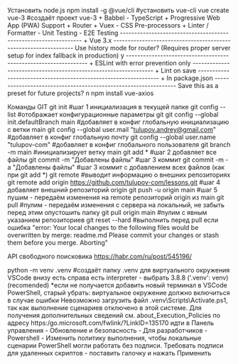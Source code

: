 Установить node.js
    npm install -g @vue/cli #установить vue-cli
    vue create vue-3   #создаёт проект vue-3
        + Babbel
        - TypeScript
        + Progressive Web App (PWA) Support
        + Router
        + Vuex
        - CSS Pre-processors
        + Linter / Formatter
        - Unit Testing
        - E2E Testing
        ----------------------------------------------------------------
        + Vue 3.x
        ----------------------------------------------------------------
        Use history mode for router? (Requires proper server setup for index fallback in production) y
        ----------------------------------------------------------------
        + ESLint with error prevention only
        ----------------------------------------------------------------
        + Lint on save
        ----------------------------------------------------------------
        + In package.json
        ----------------------------------------------------------------
        Save this as a preset for future projects? n
    npm install vue-axios

Команды GIT
    git init    #шаг 1 инициализация в текущей папке
    git config --list   #отображает конфигурационные параметры git
        git config --global init.defaultBranch main #добавляет в конфиг глобальную инициализацию с ветки main
        git config --global user.mail "tulupov.andrey@gmail.com" #добавляет в конфиг глобальную почту
        git config --global user.name "tulupov-com" #добавляет в конфиг глобального пользователя
    git branch -m main  #инициализирует ветку main
    git add *   #шаг 2 добавляет все файлы
    git commit -m "Добавлены файлы" #шаг 3 коммит
        git commit -m -a "Добавлены файлы" #шаг 3 коммит с добавлением всех файлов (как при git add *)
    git remote #выводит информацию о внешних репозиториях
    git remote add origin https://github.com/tulupov-com/lessons.git    #шаг 4 добавляет внешний репозиторий origin
    git push -u origin main #шаг 5 пушим - передаём изменения на remote репозиторий origin из main
    git pull #пулим - передаём изменения с сервера на локальный, не забыть перед этим опустошить папку
        git pull origin main #пулим с явным указанием репозиториев
            git reset --hard #выполнить перед pull если ошибка "error: Your local changes to the following files would be overwritten by merge: readme.md Please commit your changes or stash them before you merge. Aborting"

API свободного поисковика https://habr.com/ru/post/545196/

python -m venv .venv #создаёт папку .venv для виртуального окружения
VSCode внизу есть справа есть interpreter - выбрать 3.8.8 ('.venv': venv) (recomended)
	*если не получается добавить новый терминал в VSCode PowerShell, старый убрать: виртуальное окружение должно включиться
		в случае ошибки Невозможно загрузить файл .venv\Scripts\Activate.ps1, так как выполнение сценариев отключено в этой системе. Для получения дополнительных сведений см. about_Execution_Policies по адресу https:/go.microsoft.com/fwlink/?LinkID=135170 идти в Панель управления - Обновление и безопасность - Для разработчиков - Powershell - Изменить политику выполнения, чтобы локальные сценарии PowerShell могли работать без подписи. Требовать подписи для удаленных скриптов - поставить галочку и нажать Применить